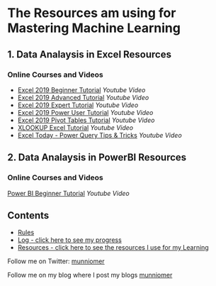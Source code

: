 
# The Resources am using for Mastering Machine Learning

## 1. Data Analaysis in Excel Resources

### Online Courses and Videos
* [Excel 2019 Beginner Tutorial](https://www.youtube.com/watch?v=6JnEYGxxd8w&list=PLoyECfvEFOjbdwpIOtm_8PFzB_CPAD2_H&index=1)
*Youtube Video*
* [Excel 2019 Advanced Tutorial](https://www.youtube.com/watch?v=bezV5U0dlbo)
*Youtube Video*
* [Excel 2019 Expert Tutorial](https://www.youtube.com/watch?v=sm9rSD8IXgM)
*Youtube Video*
* [Excel 2019 Power User Tutorial](https://www.youtube.com/watch?v=wUO6PhnzcBQ&list=PLoyECfvEFOjbdwpIOtm_8PFzB_CPAD2_H&index=54)
*Youtube Video*
* [Excel 2019 Pivot Tables Tutorial](https://www.youtube.com/watch?v=Q1UzraY0yXg&list=PLoyECfvEFOjbdwpIOtm_8PFzB_CPAD2_H&index=51)
*Youtube Video*
* [XLOOKUP Excel Tutorial](https://www.youtube.com/watch?v=14XqlLOCojg&list=PLoyECfvEFOjbdwpIOtm_8PFzB_CPAD2_H&index=52)
*Youtube Video*
* [Excel Today - Power Query Tips & Tricks](https://www.youtube.com/watch?v=Fw7aqeJkztc&list=PLoyECfvEFOjaS0KgzAaWvdsTsuzsbWhyU&index=4)
*Youtube Video*


## 2. Data Analaysis in PowerBI Resources

### Online Courses and Videos
 [Power BI Beginner Tutorial](https://www.youtube.com/watch?v=i3CSD7bMMbg&list=PLoyECfvEFOjaHaCUMLHed0krBFjavN6YT)
*Youtube Video*





## Contents

* [Rules](rules.md)
* [Log - click here to see my progress](log.md)
* [Resources - click here to see the resources I use for my Learning](resources.md)


Follow me on Twitter: [munniomer](https://twitter.com/munniomer)

Follow me on my blog where I post my blogs [munniomer](https://medium.com/@munniomer/)


